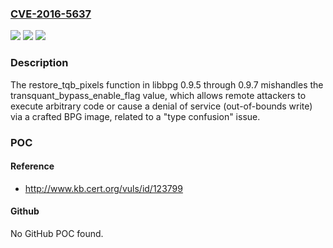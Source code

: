 ### [CVE-2016-5637](https://cve.mitre.org/cgi-bin/cvename.cgi?name=CVE-2016-5637)
![](https://img.shields.io/static/v1?label=Product&message=n%2Fa&color=blue)
![](https://img.shields.io/static/v1?label=Version&message=n%2Fa&color=blue)
![](https://img.shields.io/static/v1?label=Vulnerability&message=n%2Fa&color=brighgreen)

### Description

The restore_tqb_pixels function in libbpg 0.9.5 through 0.9.7 mishandles the transquant_bypass_enable_flag value, which allows remote attackers to execute arbitrary code or cause a denial of service (out-of-bounds write) via a crafted BPG image, related to a "type confusion" issue.

### POC

#### Reference
- http://www.kb.cert.org/vuls/id/123799

#### Github
No GitHub POC found.

